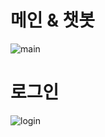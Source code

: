 <h1>메인 & 챗봇</h1>

![main](https://github.com/juwon9871/Projects-PetCheck/assets/133927434/7350775f-5c44-4397-b13c-c113b96b38dc)


<h1>로그인</h1>

![login](https://github.com/juwon9871/Projects-PetCheck/assets/133927434/c8ad818c-c5ab-43b6-97a3-618f2e05872e)


